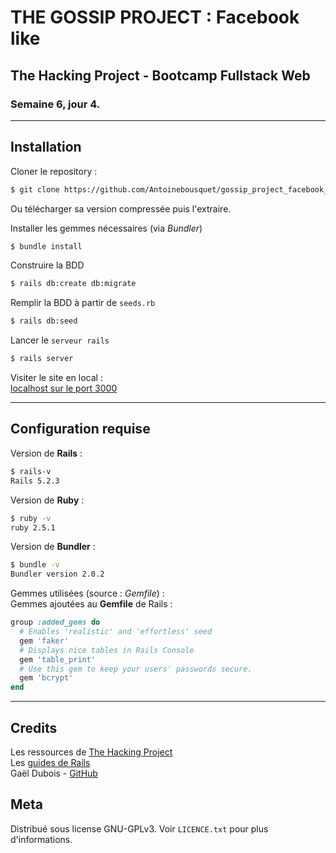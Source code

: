# THE GOSSIP PROJECT : Facebook like

## The Hacking Project - Bootcamp Fullstack Web
### Semaine 6, jour 4.

***

## Installation
Cloner le repository : 
~~~bash
$ git clone https://github.com/Antoinebousquet/gossip_project_facebook_style
~~~
Ou télécharger sa version compressée puis l'extraire.

Installer les gemmes nécessaires (via *Bundler*)
~~~bash
$ bundle install
~~~


Construire la BDD
~~~bash
$ rails db:create db:migrate
~~~


Remplir la BDD à partir de `seeds.rb`
~~~bash
$ rails db:seed
~~~


Lancer le `serveur rails`
~~~bash
$ rails server
~~~


Visiter le site en local :\
[localhost sur le port 3000](http://localhost:3000/)

***

## Configuration requise
Version de **Rails** :
~~~bash
$ rails-v
Rails 5.2.3
~~~

Version de **Ruby** :
~~~bash
$ ruby -v
ruby 2.5.1
~~~

Version de **Bundler** :
~~~bash
$ bundle -v
Bundler version 2.0.2
~~~

Gemmes utilisées (source : *Gemfile*) :\
Gemmes ajoutées au **Gemfile** de Rails :
~~~ruby
group :added_gems do
  # Enables 'realistic' and 'effortless' seed
  gem 'faker'
  # Displays nice tables in Rails Console
  gem 'table_print'
  # Use this gem to keep your users' passwords secure.
  gem 'bcrypt'
end
~~~
***

## Credits
Les ressources de [The Hacking Project](https://www.thehackingproject.org/)\
Les [guides de Rails](https://guides.rubyonrails.org/index.html)\
Gaël Dubois - [GitHub](https://github.com/gaael/)

## Meta
Distribué sous license GNU-GPLv3. Voir `LICENCE.txt` pour plus d'informations.